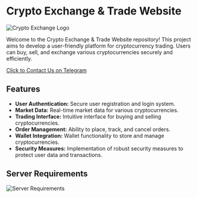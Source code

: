# Crypto Exchange & Trade Website

![Crypto Exchange Logo](https://github.com/ramykatour/Crypto-Exchange---Trade-Website/blob/main/Demo.png)

Welcome to the Crypto Exchange & Trade Website repository! This project aims to develop a user-friendly platform for cryptocurrency trading. Users can buy, sell, and exchange various cryptocurrencies securely and efficiently.

[Click to Contact Us on Telegram](https://t.me/Ramykatour)

## Features

- **User Authentication:** Secure user registration and login system.
- **Market Data:** Real-time market data for various cryptocurrencies.
- **Trading Interface:** Intuitive interface for buying and selling cryptocurrencies.
- **Order Management:** Ability to place, track, and cancel orders.
- **Wallet Integration:** Wallet functionality to store and manage cryptocurrencies.
- **Security Measures:** Implementation of robust security measures to protect user data and transactions.

## Server Requirements
 
 ![Server Requirements](https://github.com/ramykatour/Crypto-Exchange---Trade-Website/blob/main/ServerRequirements.JPG)

